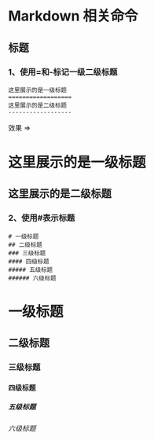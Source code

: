 # Markdown 相关命令
## 标题
### 1、使用=和-标记一级二级标题
    这里展示的是一级标题
    ==================
    这里展示的是二级标题
    ------------------
效果 =>

这里展示的是一级标题
==================
这里展示的是二级标题
------------------

### 2、使用#表示标题
    # 一级标题
    ## 二级标题
    ### 三级标题
    #### 四级标题
    ##### 五级标题
    ###### 六级标题

# 一级标题
## 二级标题
### 三级标题
#### 四级标题
##### 五级标题
###### 六级标题
